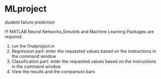 # MLproject
student failure prediction

!!! MATLAB Neural Networks,Simulink and Machine Learning Packages are required.

1. run the finalproject.m
2. Regression part: enter the requested values based on the instructions in the command window
3. Classification part: enter the requested values based on the instructions in the command window
4. View the results and the comparison bars







